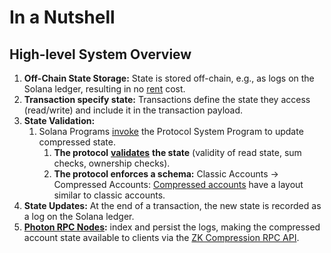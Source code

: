 # In a Nutshell

## High-level System Overview

1. **Off-Chain State Storage:** State is stored off-chain, e.g., as logs on the Solana ledger, resulting in no [rent](https://solana.com/docs/intro/rent) cost.
2. **Transaction specify state:** Transactions define the state they access (read/write) and include it in the transaction payload.
3. **State Validation:**
   1. Solana Programs [invoke](https://solana.com/docs/core/cpi) the Protocol System Program to update compressed state.
      1. **The protocol** [**validates**](core-concepts/validity-proofs.md) **the state** (validity of read state, sum checks, ownership checks).
      2. **The protocol enforces a schema:** Classic Accounts → Compressed Accounts: [Compressed accounts](core-concepts/compressed-account-model.md) have a layout similar to classic accounts.
4. **State Updates:** At the end of a transaction, the new state is recorded as a log on the Solana ledger.
5. [**Photon RPC Nodes**](../node-operators/run-a-node.md#photon-rpc-node)**:** index and persist the logs, making the compressed account state available to clients via the [ZK Compression RPC API](../developers/json-rpc-methods.md).
